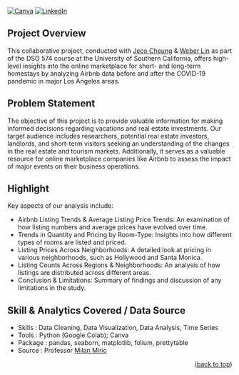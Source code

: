 <!-- Improved compatibility of back to top link: See: https://github.com/othneildrew/Best-README-Template/pull/73 -->
<a name="readme-top"></a>
<!--
*** Template source:
*** https://github.com/othneildrew/Best-README-Template/blob/master/README.md
*** Badge:
*** https://shields.io/badges
-->

<!-- PROJECT SHIELDS -->
<!--
ReadMe Source:
*** https://www.markdownguide.org/basic-syntax/#reference-style-links

-->
[![Canva][canva-shield]][canva-url]
[![LinkedIn][linkedin-shield]][linkedin-url]

<!-- ABOUT THE PROJECT -->
## Project Overview

This collaborative project, conducted with [Jeco Cheung](https://www.linkedin.com/in/jecocheung/) & [Weber Lin](https://www.linkedin.com/in/weber-tsungwei-lin/) as part of the DSO 574 course at the University of Southern California, offers high-level insights into the online marketplace for short- and long-term homestays by analyzing Airbnb data before and after the COVID-19 pandemic in major Los Angeles areas.

## Problem Statement

The objective of this project is to provide valuable information for making informed decisions regarding vacations and real estate investments. Our target audience includes researchers, potential real estate investors, landlords, and short-term visitors seeking an understanding of the changes in the real estate and tourism markets. Additionally, it serves as a valuable resource for online marketplace companies like Airbnb to assess the impact of major events on their business operations.

## Highlight

Key aspects of our analysis include:

* Airbnb Listing Trends & Average Listing Price Trends: An examination of how listing numbers and average prices have evolved over time.
* Trends in Quantity and Pricing by Room-Type: Insights into how different types of rooms are listed and priced.
* Listing Prices Across Neighborhoods: A detailed look at pricing in various neighborhoods, such as Hollywood and Santa Monica.
* Listing Counts Across Regions & Neighborhoods: An analysis of how listings are distributed across different areas.
* Conclusion & Limitations: Summary of findings and discussion of any limitations in the study.

## Skill & Analytics Covered / Data Source

* Skills  : Data Cleaning, Data Visualization, Data Analysis, Time Series
* Tools   : Python (Google Colab); Canva
* Package : pandas, seaborn, matplotlib, folium, prettytable
* Source  : Professor [Milan Miric](https://www.linkedin.com/in/milanmiric/)

<p align="right">(<a href="#readme-top">back to top</a>)</p>


<!-- MARKDOWN LINKS & IMAGES -->
<!-- https://www.markdownguide.org/basic-syntax/#reference-style-links -->
[canva-shield]: https://img.shields.io/badge/Canva-00C4CC?style=for-the-badge&logo=canva&logoColor=white
[canva-url]: https://www.canva.com/design/DAF81hcFKVk/H7sH-goyDUtaUw7pkjzGUA/edit?utm_content=DAF81hcFKVk&utm_campaign=designshare&utm_medium=link2&utm_source=sharebutton
[linkedin-shield]: https://img.shields.io/badge/LinkedIn-0077B5?style=for-the-badge&logo=linkedin&logoColor=white
[linkedin-url]: https://www.linkedin.com/in/kuang-hsuan-lee/
